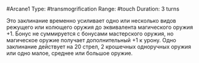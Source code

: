 #Arcane1
Type: #transmogrification
Range: #touch
Duration: 3 turns

Это заклинание временно усиливает одно или несколько видов режущего или колющего оружия до эквивалента магического оружия +1. Бонус не суммируется с бонусами мастерского оружия, но магическое оружие получает дополнительный +1 к урону. Одно заклинание действует на 20 стрел, 2 крошечных одноручных оружия или одно малое, среднее или большое оружие.
